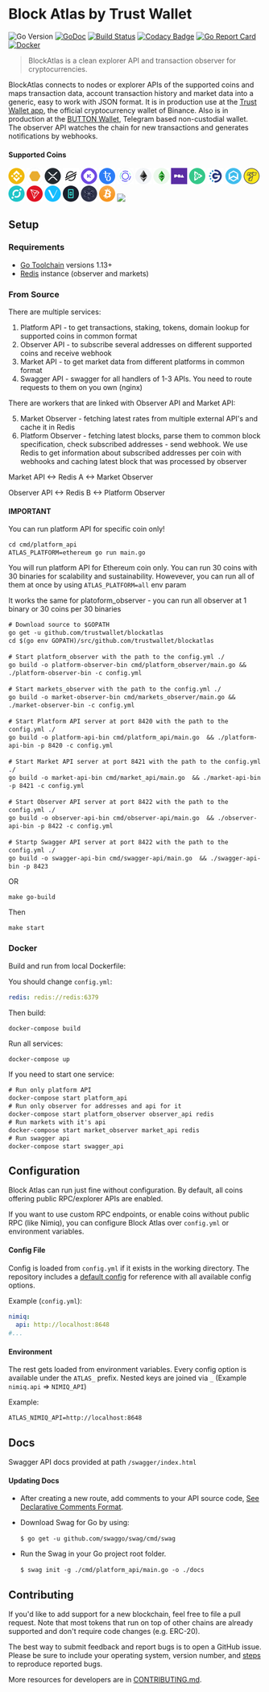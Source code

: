 # Block Atlas by Trust Wallet

![Go Version](https://img.shields.io/github/go-mod/go-version/TrustWallet/blockatlas)
[![GoDoc](https://godoc.org/github.com/TrustWallet/blockatlas?status.svg)](https://godoc.org/github.com/TrustWallet/blockatlas) 
[![Build Status](https://dev.azure.com/TrustWallet/Trust%20BlockAtlas/_apis/build/status/TrustWallet.blockatlas?branchName=master)](https://dev.azure.com/TrustWallet/Trust%20BlockAtlas/_build/latest?definitionId=27&branchName=master)
[![Codacy Badge](https://api.codacy.com/project/badge/Grade/43834b0c94ad4f6088629aa3e3bb5e94)](https://www.codacy.com/app/TrustWallet/blockatlas?utm_source=github.com&amp;utm_medium=referral&amp;utm_content=TrustWallet/blockatlas&amp;utm_campaign=Badge_Grade)
[![Go Report Card](https://goreportcard.com/badge/trustwallet/blockatlas)](https://goreportcard.com/report/TrustWallet/blockatlas)
[![Docker](https://img.shields.io/docker/cloud/build/trustwallet/blockatlas.svg)](https://hub.docker.com/r/trustwallet/blockatlas)

> BlockAtlas is a clean explorer API and transaction observer for cryptocurrencies.

BlockAtlas connects to nodes or explorer APIs of the supported coins and maps transaction data,
account transaction history and market data into a generic, easy to work with JSON format.
It is in production use at the [Trust Wallet app](https://trustwallet.com/), 
the official cryptocurrency wallet of Binance. Also is in production at the [BUTTON Wallet](https://buttonwallet.com), Telegram based non-custodial wallet.
The observer API watches the chain for new transactions and generates notifications by webhooks.

#### Supported Coins

<a href="https://binance.com" target="_blank"><img src="https://raw.githubusercontent.com/TrustWallet/tokens/master/coins/714.png" width="32" /></a>
<a href="https://nimiq.com" target="_blank"><img src="https://raw.githubusercontent.com/TrustWallet/tokens/master/coins/242.png" width="32" /></a>
<a href="https://ripple.com" target="_blank"><img src="https://raw.githubusercontent.com/TrustWallet/tokens/master/coins/144.png" width="32" /></a>
<a href="https://stellar.org" target="_blank"><img src="https://raw.githubusercontent.com/TrustWallet/tokens/master/coins/148.png" width="32" /></a>
<a href="https://kin.org" target="_blank"><img src="https://raw.githubusercontent.com/TrustWallet/tokens/master/coins/2017.png" width="32" /></a>
<a href="https://tezos.com" target="_blank"><img src="https://raw.githubusercontent.com/TrustWallet/tokens/master/coins/1729.png" width="32" /></a>
<a href="https://aion.network" target="_blank"><img src="https://raw.githubusercontent.com/TrustWallet/tokens/master/coins/425.png" width="32" /></a>
<a href="https://ethereum.org" target="_blank"><img src="https://raw.githubusercontent.com/TrustWallet/tokens/master/coins/60.png" width="32" /></a>
<a href="https://ethereumclassic.github.io" target="_blank"><img src="https://raw.githubusercontent.com/TrustWallet/tokens/master/coins/61.png" width="32" /></a>
<a href="https://poa.network" target="_blank"><img src="https://raw.githubusercontent.com/TrustWallet/tokens/master/coins/178.png" width="32" /></a>
<a href="https://callisto.network" target="_blank"><img src="https://raw.githubusercontent.com/TrustWallet/tokens/master/coins/820.png" width="32" /></a>
<a href="https://gochain.io" target="_blank"><img src="https://raw.githubusercontent.com/TrustWallet/tokens/master/coins/6060.png" width="32" /></a>
<a href="https://wanchain.org" target="_blank"><img src="https://raw.githubusercontent.com/TrustWallet/tokens/master/coins/5718350.png" width="32" /></a>
<a href="https://thundercore.com" target="_blank"><img src="https://raw.githubusercontent.com/TrustWallet/tokens/master/coins/1001.png" width="32" /></a>
<a href="https://icon.foundation" target="_blank"><img src="https://raw.githubusercontent.com/TrustWallet/tokens/master/coins/74.png" width="32" /></a>
<a href="https://tron.network" target="_blank"><img src="https://raw.githubusercontent.com/TrustWallet/tokens/master/coins/195.png" width="32" /></a>
<a href="https://vechain.org/" target="_blank"><img src="https://raw.githubusercontent.com/TrustWallet/tokens/master/coins/818.png" width="32" /></a>
<a href="https://www.thetatoken.org/" target="_blank"><img src="https://raw.githubusercontent.com/TrustWallet/tokens/master/coins/500.png" width="32" /></a>
<a href="https://cosmos.network/" target="_blank"><img src="https://raw.githubusercontent.com/TrustWallet/tokens/master/coins/118.png" width="32" /></a>
<a href="https://bitcoin.org/" target="_blank"><img src="https://raw.githubusercontent.com/TrustWallet/tokens/master/coins/0.png" width="32" /></a>
<a href="https://harmony.one/" target="_blank"><img src="https://raw.githubusercontent.com/trustwallet/assets/master/blockchains/harmony/info/logo.png" width="32" /></a>

## Setup

### Requirements

 * [Go Toolchain](https://golang.org/doc/install) versions 1.13+
 * [Redis](https://redis.io/topics/quickstart) instance (observer and markets)

### From Source

There are multiple services:

1. Platform API - to get transactions, staking, tokens, domain lookup for supported coins in common format
2. Observer API - to subscribe several addresses on different supported coins and receive webhook
3. Market API - to get market data from different platforms in common format
4. Swagger API - swagger for all handlers of 1-3 APIs. You need to route requests to them on you own (nginx)

There are workers that are linked with Observer API and Market API:

5. Market Observer - fetching latest rates from multiple external API's and cache it in Redis
6. Platform Observer - fetching latest blocks, parse them to common block specification, check subscribed addresses - send webhook. We use Redis to get information about subscribed addresses per coin with webhooks and caching latest block that was processed by observer
 
Market API <-> Redis A <-> Market Observer

Observer API <-> Redis B <-> Platform Observer

#### IMPORTANT

You can run platform API for specific coin only!
```shell
cd cmd/platform_api
ATLAS_PLATFORM=ethereum go run main.go
```
You will run platform API for Ethereum coin only. You can run 30 coins with 30 binaries for scalability and sustainability. Howevever, you can run all of them at once by using ```ATLAS_PLATFORM=all``` env param

It works the same for platoform_observer - you can run all observer at 1 binary or 30 coins per 30 binaries

```shell
# Download source to $GOPATH
go get -u github.com/trustwallet/blockatlas
cd $(go env GOPATH)/src/github.com/trustwallet/blockatlas

# Start platform_observer with the path to the config.yml ./ 
go build -o platform-observer-bin cmd/platform_observer/main.go && ./platform-observer-bin -c config.yml

# Start markets_observer with the path to the config.yml ./ 
go build -o market-observer-bin cmd/markets_observer/main.go && ./market-observer-bin -c config.yml

# Start Platform API server at port 8420 with the path to the config.yml ./ 
go build -o platform-api-bin cmd/platform_api/main.go  && ./platform-api-bin -p 8420 -c config.yml

# Start Market API server at port 8421 with the path to the config.yml ./ 
go build -o market-api-bin cmd/market_api/main.go  && ./market-api-bin -p 8421 -c config.yml

# Start Observer API server at port 8422 with the path to the config.yml ./ 
go build -o observer-api-bin cmd/observer-api/main.go  && ./observer-api-bin -p 8422 -c config.yml

# Startp Swagger API server at port 8422 with the path to the config.yml ./ 
go build -o swagger-api-bin cmd/swagger-api/main.go  && ./swagger-api-bin -p 8423
```

OR 

```shell
make go-build
```
Then
```shell
make start
```

### Docker

Build and run from local Dockerfile:

You should change `config.yml`:
```yaml
redis: redis://redis:6379
```
Then build:
```shell
docker-compose build
```

Run all services:
```shell
docker-compose up
```

If you need to start one service:
```shell
# Run only platform API 
docker-compose start platform_api
# Run only observer for addresses and api for it
docker-compose start platform_observer observer_api redis
# Run markets with it's api
docker-compose start market_observer market_api redis
# Run swagger api
docker-compose start swagger_api
```

## Configuration

Block Atlas can run just fine without configuration.
By default, all coins offering public RPC/explorer APIs are enabled.

If you want to use custom RPC endpoints, or enable coins without public RPC (like Nimiq),
you can configure Block Atlas over `config.yml` or environment variables.

#### Config File

Config is loaded from `config.yml` if it exists in the working directory.
The repository includes a [default config](./config.yml) for reference with all available config options.

Example (`config.yml`):

```yaml
nimiq:
  api: http://localhost:8648
#...
```

#### Environment

The rest gets loaded from environment variables.
Every config option is available under the `ATLAS_` prefix.
Nested keys are joined via `_` (Example `nimiq.api` => `NIMIQ_API`)

Example:

```shell
ATLAS_NIMIQ_API=http://localhost:8648
```

## Docs

Swagger API docs provided at path `/swagger/index.html`

#### Updating Docs

- After creating a new route, add comments to your API source code, [See Declarative Comments Format](https://swaggo.github.io/swaggo.io/declarative_comments_format/).
- Download Swag for Go by using:

    `$ go get -u github.com/swaggo/swag/cmd/swag`

- Run the Swag in your Go project root folder.

    `$ swag init -g ./cmd/platform_api/main.go -o ./docs`

## Contributing

If you'd like to add support for a new blockchain, feel free to file a pull request.
Note that most tokens that run on top of other chains are already supported and
don't require code changes (e.g. ERC-20).

The best way to submit feedback and report bugs is to open a GitHub issue.
Please be sure to include your operating system, version number, and
[steps](https://gist.github.com/nrollr/eb24336b8fb8e7ba5630) to reproduce reported bugs.

More resources for developers are in [CONTRIBUTING.md](CONTRIBUTING.md).
